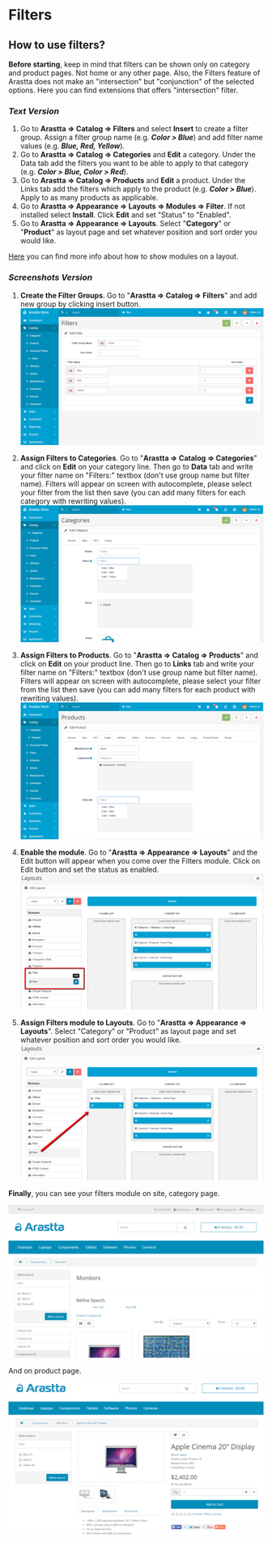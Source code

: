 Filters
======

How to use filters?
---------

**Before starting**, keep in mind that filters can be shown only on category and product pages. Not home or any other page. Also, the Filters feature of Arastta does not make an "intersection" but "conjunction" of the selected options. Here you can find extensions that offers "intersection" filter.

### *Text Version*

1. Go to **Arastta => Catalog => Filters** and select **Insert** to create a filter group. Assign a filter group name (e.g. ***Color > Blue***) and add filter name values (e.g. ***Blue, Red, Yellow***).
2. Go to **Arastta => Catalog => Categories** and **Edit** a category. Under the Data tab add the filters you want to be able to apply to that category (e.g. ***Color > Blue, Color > Red***).
3. Go to **Arastta => Catalog => Products** and **Edit** a product. Under the Links tab add the filters which apply to the product (e.g. ***Color > Blue***). Apply to as many products as applicable.
4. Go to **Arastta => Appearance => Layouts => Modules => Filter**. If not installed select **Install**. Click **Edit** and set "Status" to "Enabled". 
5. Go to  **Arastta => Appearance => Layouts**.  Select "**Category**" or "**Product**" as layout page and set whatever position and sort order you would like.

[Here](docs/user-manual/appearance/layouts) you can find more info about how to show modules on a layout.

### *Screenshots Version*

1. **Create the Filter Groups**. Go to "**Arastta => Catalog => Filters**" and add new group by clicking insert button.
 ![filters 1](_images/filters-1.png)
 
2. **Assign Filters to Categories**. Go to "**Arastta => Catalog => Categories**" and click on **Edit** on your category line. Then go to **Data** tab and write your filter name on "Filters:" textbox (don't use group name but filter name). Filters will appear on screen with autocomplete, please select your filter from the list then save (you can add many filters for each category with rewriting values).
![filters 2](_images/filters-2.png)

3.  **Assign Filters to Products**. Go to "**Arastta => Catalog => Products**" and click on **Edit** on your product line. Then go to **Links** tab and write your filter name on "Filters:" textbox (don't use group name but filter name). Filters will appear on screen with autocomplete, please select your filter from the list then save (you can add many filters for each product with rewriting values).
![filters 3](_images/filters-3.png)

4.  **Enable the module**. Go to "**Arastta => Appearance => Layouts**" and the Edit button will appear when you come over the Filters module. Click on Edit button and set the status as enabled.
![filters 4](_images/filters-4.png)

5.  **Assign Filters module to Layouts**. Go to "**Arastta => Appearance => Layouts**". Select "Category" or "Product" as layout page and set whatever position and sort order you would like.
![filters 5](_images/filters-5.png)

**Finally**, you can see your filters module on site, category page.

![filters 6](_images/filters-6.png)

And on product page.

![filters 7](_images/filters-7.png)

